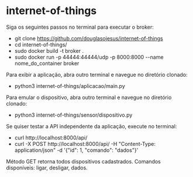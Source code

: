 # internet-of-things

Siga os seguintes passos no terminal para executar o broker: 
- git clone https://github.com/douglasojesus/internet-of-things
- cd internet-of-things/
- sudo docker build -t broker .
- sudo docker run -p 44444:44444/udp -p 8000:8000 --name nome_do_container broker

Para exibir a aplicação, abra outro terminal e navegue no diretório clonado:
- python3 internet-of-things/aplicacao/main.py

Para emular o dispositivo, abra outro terminal e navegue no diretório clonado:
- python3 internet-of-things/sensor/dispositivo.py

Se quiser testar a API independente da aplicação, execute no terminal:
- curl http://localhost:8000/api/
- curl -X POST http://localhost:8000/api/ -H "Content-Type: application/json" -d '{"id": 1, "comando": "dados"}'

Método GET retorna todos dispositivos cadastrados.
Comandos disponíveis: ligar, desligar, dados.

